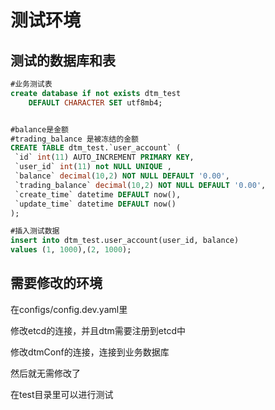 

# 测试环境





## 测试的数据库和表

```sql
#业务测试表
create database if not exists dtm_test
    DEFAULT CHARACTER SET utf8mb4;


#balance是金额
#trading_balance 是被冻结的金额
CREATE TABLE dtm_test.`user_account` (
 `id` int(11) AUTO_INCREMENT PRIMARY KEY,
 `user_id` int(11) not NULL UNIQUE ,
 `balance` decimal(10,2) NOT NULL DEFAULT '0.00',
 `trading_balance` decimal(10,2) NOT NULL DEFAULT '0.00',
 `create_time` datetime DEFAULT now(),
 `update_time` datetime DEFAULT now()
);

#插入测试数据
insert into dtm_test.user_account(user_id, balance)
values (1, 1000),(2, 1000);
```



## 需要修改的环境

在configs/config.dev.yaml里

修改etcd的连接，并且dtm需要注册到etcd中

修改dtmConf的连接，连接到业务数据库

然后就无需修改了

在test目录里可以进行测试











